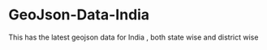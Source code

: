 # GeoJson-Data-India
This has the latest geojson data for India , both state wise and district wise
